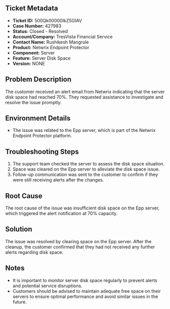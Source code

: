 ## Ticket Metadata
- **Ticket ID:** 500Qk00000IkZ5GIAV
- **Case Number:** 427983
- **Status:** Closed - Resolved
- **Account/Company:** TresVista Financial Service
- **Contact Name:** Rushikesh Mangrule
- **Product:** Netwrix Endpoint Protector
- **Component:** Server
- **Feature:** Server Disk Space
- **Version:** NONE

## Problem Description
The customer received an alert email from Netwrix indicating that the server disk space had reached 70%. They requested assistance to investigate and resolve the issue promptly.

## Environment Details
- The issue was related to the Epp server, which is part of the Netwrix Endpoint Protector platform.

## Troubleshooting Steps
1. The support team checked the server to assess the disk space situation.
2. Space was cleared on the Epp server to alleviate the disk space issue.
3. Follow-up communication was sent to the customer to confirm if they were still receiving alerts after the changes.

## Root Cause
The root cause of the issue was insufficient disk space on the Epp server, which triggered the alert notification at 70% capacity.

## Solution
The issue was resolved by clearing space on the Epp server. After the cleanup, the customer confirmed that they had not received any further alerts regarding disk space.

## Notes
- It is important to monitor server disk space regularly to prevent alerts and potential service disruptions.
- Customers should be advised to maintain adequate free space on their servers to ensure optimal performance and avoid similar issues in the future.
